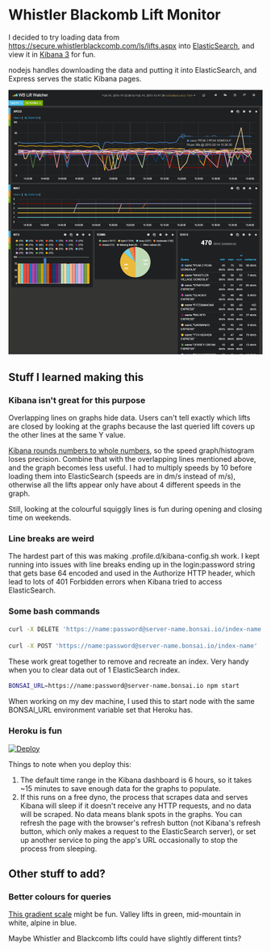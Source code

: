 Whistler Blackomb Lift Monitor
================

I decided to try loading data from https://secure.whistlerblackcomb.com/ls/lifts.aspx into [ElasticSearch](http://www.elasticsearch.org/), and view it in [Kibana 3](http://www.elasticsearch.org/overview/kibana/) for fun.

nodejs handles downloading the data and putting it into ElasticSearch, and Express serves the static Kibana pages.

![WB Lift Monitor Screenshot](screenshot.png?raw=true)

Stuff I learned making this
----------------

### Kibana isn't great for this purpose

Overlapping lines on graphs hide data. Users can't tell exactly which lifts are closed by looking at the graphs because the last queried lift covers up the other lines at the same Y value.

[Kibana rounds numbers to whole numbers](https://github.com/elasticsearch/kibana/issues/697), so the speed graph/histogram loses precision. Combine that with the overlapping lines mentioned above, and the graph becomes less useful. I had to multiply speeds by 10 before loading them into ElasticSearch (speeds are in dm/s instead of m/s), otherwise all the lifts appear only have about 4 different speeds in the graph.

Still, looking at the colourful squiggly lines is fun during opening and closing time on weekends.

### Line breaks are weird

The hardest part of this was making .profile.d/kibana-config.sh work. I kept running into issues with line breaks ending up in the login:password string that gets base 64 encoded and used in the Authorize HTTP header, which lead to lots of 401 Forbidden errors when Kibana tried to access ElasticSearch.

### Some bash commands

```bash
curl -X DELETE 'https://name:password@server-name.bonsai.io/index-name'

curl -X POST 'https://name:password@server-name.bonsai.io/index-name'
```

These work great together to remove and recreate an index. Very handy when you to clear data out of 1 ElasticSearch index.

```bash
BONSAI_URL=https://name:password@server-name.bonsai.io npm start
```
When working on my dev machine, I used this to start node with the same BONSAI_URL environment variable set that Heroku has.

### Heroku is fun

[![Deploy](https://www.herokucdn.com/deploy/button.png)](https://heroku.com/deploy?template=https://github.com/adamsullovey/whistler-blackcomb-kibana-lift-monitor)

Things to note when you deploy this:

1. The default time range in the Kibana dashboard is 6 hours, so it takes ~15 minutes to save enough data for the graphs to populate.
2. If this runs on a free dyno, the process that scrapes data and serves Kibana will sleep if it doesn't receive any HTTP requests, and no data will be scraped. No data means blank spots in the graphs. You can refresh the page with the browser's refresh button (not Kibana's refresh button, which only makes a request to the ElasticSearch server), or set up another service to ping the app's URL occasionally to stop the process from sleeping.

Other stuff to add?
-------

### Better colours for queries

[This gradient scale](http://gka.github.io/palettes/#colors=forestgreen,white,skyblue|steps=26|bez=0|coL=0) might be fun. Valley lifts in green, mid-mountain in white, alpine in blue.

Maybe Whistler and Blackcomb lifts could have slightly different tints?
